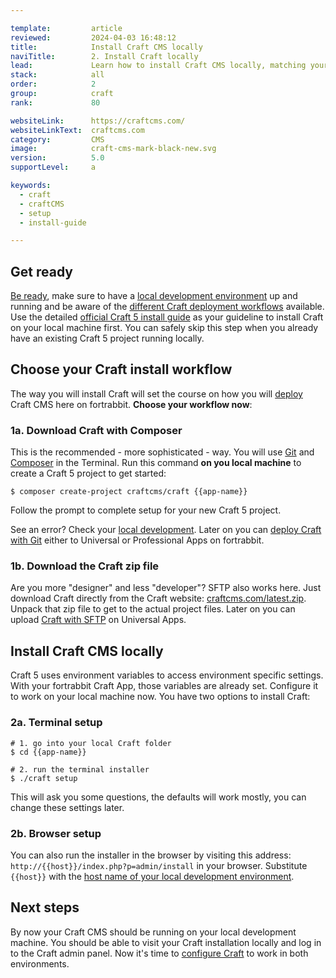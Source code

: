 ```yaml
---

template:         article
reviewed:         2024-04-03 16:48:12
title:            Install Craft CMS locally
naviTitle:        2. Install Craft locally
lead:             Learn how to install Craft CMS locally, matching your skills and workflows.
stack:            all
order:            2
group:            craft
rank:             80

websiteLink:      https://craftcms.com/
websiteLinkText:  craftcms.com
category:         CMS
image:            craft-cms-mark-black-new.svg
version:          5.0
supportLevel:     a

keywords:
  - craft
  - craftCMS
  - setup
  - install-guide

---
```


## Get ready

[Be ready](/get-ready), make sure to have a [local development environment](/local-development) up and running and be aware of the [different Craft deployment workflows](/craft-start) available. Use the detailed [official Craft 5 install guide](https://craftcms.com/docs/5.x/install.html) as your guideline to install Craft on your local machine first. You can safely skip this step when you already have an existing Craft 5 project running locally.


## Choose your Craft install workflow

The way you will install Craft will set the course on how you will [deploy](/deployment-methods) Craft CMS here on fortrabbit. **Choose your workflow now**:


### 1a. Download Craft with Composer

This is the recommended - more sophisticated - way. You will use [Git](/git) and [Composer](/composer#toc-local-composer) in the Terminal. Run this command **on you local machine** to create a Craft 5 project to get started:

```
$ composer create-project craftcms/craft {{app-name}}
```

Follow the prompt to complete setup for your new Craft 5 project.

See an error? Check your [local development](/local-development). Later on you can [deploy Craft with Git](/craft-deploy-git) either to Universal or Professional Apps on fortrabbit.


### 1b. Download the Craft zip file

Are you more "designer" and less "developer"? SFTP also works here. Just download Craft directly from the Craft website: [craftcms.com/latest.zip](https://craftcms.com/latest.zip). Unpack that zip file to get to the actual project files. Later on you can upload [Craft with SFTP](/craft-upload-sftp) on Universal Apps.


## Install Craft CMS locally

Craft 5 uses environment variables to access environment specific settings. With your fortrabbit Craft App, those variables are already set. Configure it to work on your local machine now. You have two options to install Craft:

### 2a. Terminal setup

```
# 1. go into your local Craft folder 
$ cd {{app-name}}

# 2. run the terminal installer
$ ./craft setup
```

This will ask you some questions, the defaults will work mostly, you can change these settings later.


### 2b. Browser setup

You can also run the installer in the browser by visiting this address: `http://{{host}}/index.php?p=admin/install` in your browser. Substitute `{{host}}` with the [host name of your local development environment](/local-development#toc-virtual-hosts). 

## Next steps

By now your Craft CMS should be running on your local development machine. You should be able to visit your Craft installation locally and log in to the Craft admin panel. Now it's time to [configure Craft](/craft-setup) to work in both environments.
